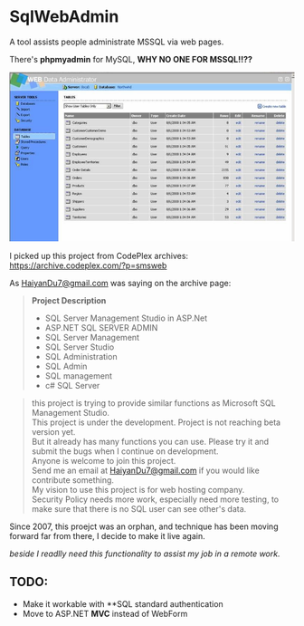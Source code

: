 # SqlWebAdmin

A tool assists people administrate MSSQL via web pages. 

There's **phpmyadmin** for MySQL, **WHY NO ONE FOR MSSQL!!??**

![A snapshot to show what the tool look like.](doc/e35ca15a-0c92-4ff8-9e30-8749c823a664.jpg)

I picked up this project from CodePlex archives: https://archive.codeplex.com/?p=smsweb

As HaiyanDu7@gmail.com was saying on the archive page:

> **Project Description**
> 
> - SQL Server Management Studio in ASP.Net  
> - ASP.NET SQL SERVER ADMIN  
> - SQL Server Management  
> - SQL Server Studio  
> - SQL Administration  
> - SQL Admin  
> - SQL management  
> - c# SQL Server  

> this project is trying to provide similar functions as Microsoft SQL Management Studio.  
> This project is under the development. Project is not reaching beta version yet.  
> But it already has many functions you can use. Please try it and submit the bugs when I continue on development.  
> Anyone is welcome to join this project.  
> Send me an email at HaiyanDu7@gmail.com if you would like contribute something.  
> My vision to use this project is for web hosting company.  
> Security Policy needs more work, especially need more testing, to make sure that there is no SQL user can see other's data.  

Since 2007, this proejct was an orphan, and technique has been moving forward far from there, I decide to make it live again.

*beside I readlly need this functionality to assist my job in a remote work.*

TODO:
----------------------
- Make it workable with **SQL standard authentication
- Move to ASP.NET **MVC** instead of WebForm
